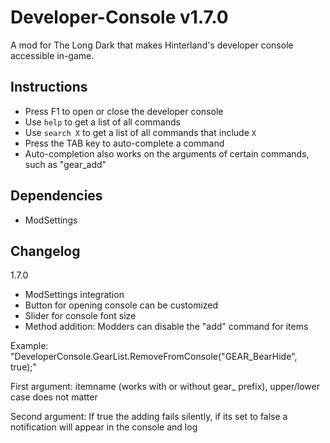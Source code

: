 # Developer-Console v1.7.0

A mod for The Long Dark that makes Hinterland's developer console accessible in-game.

## Instructions

- Press F1 to open or close the developer console
- Use `help` to get a list of all commands
- Use `search X` to get a list of all commands that include `X`
- Press the TAB key to auto-complete a command
- Auto-completion also works on the arguments of certain commands, such as "gear_add"

## Dependencies

- ModSettings

## Changelog

1.7.0
- ModSettings integration
- Button for opening console can be customized
- Slider for console font size
- Method addition: Modders can disable the "add" command for items

Example:
"DeveloperConsole.GearList.RemoveFromConsole("GEAR_BearHide", true);"

First argument: itemname (works with or without gear_ prefix), upper/lower case does not matter

Second argument: If true the adding fails silently, if its set to false a notification will appear in the console and log
